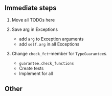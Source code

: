## Immediate steps

1. Move all TODOs here

2. Save arg in Exceptions
    - add `arg` to Exception arguments
    - add `self.arg` in all Exceptions
   
3. Change `check_fct`&ndash;member for `TypeGuarantee`s.
   - `guarantee.check_functions`
   - Create tests
   - Implement for all 

## Other
